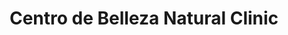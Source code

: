 ---
title: "Centro de Belleza Natural Clinic"
url: /madrid/centro-de-belleza-natural-clinic/
shop: cosméticos
---